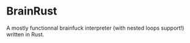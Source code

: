 # BrainRust
A mostly functionnal brainfuck interpreter (with nested loops support!) written in Rust.

